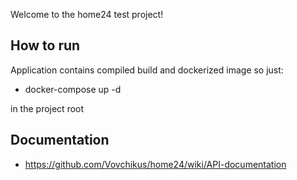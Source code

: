 Welcome to the home24 test project!

## How to run

Application contains compiled build and dockerized image so just:

* docker-compose up -d

in the project root

## Documentation

* https://github.com/Vovchikus/home24/wiki/API-documentation
